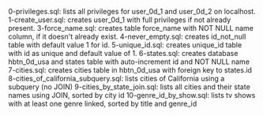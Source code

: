 0-privileges.sql: lists all privileges for user_0d_1 and user_0d_2 on localhost.
1-create_user.sql: creates user_0d_1 with full privileges if not already present.
3-force_name.sql: creates table force_name with NOT NULL name column, if it doesn't already exist.
4-never_empty.sql: creates id_not_null table with default value 1 for id.
5-unique_id.sql: creates unique_id table with id as unique and default value of 1.
6-states.sql: creates database hbtn_0d_usa and states table with auto-increment id and NOT NULL name
7-cities.sql: creates cities table in hbtn_0d_usa with foreign key to states.id
8-cities_of_california_subquery.sql: lists cities of California using a subquery (no JOIN)
9-cities_by_state_join.sql: lists all cities and their state names using JOIN, sorted by city id
10-genre_id_by_show.sql: lists tv shows with at least one genre linked, sorted by title and genre_id
